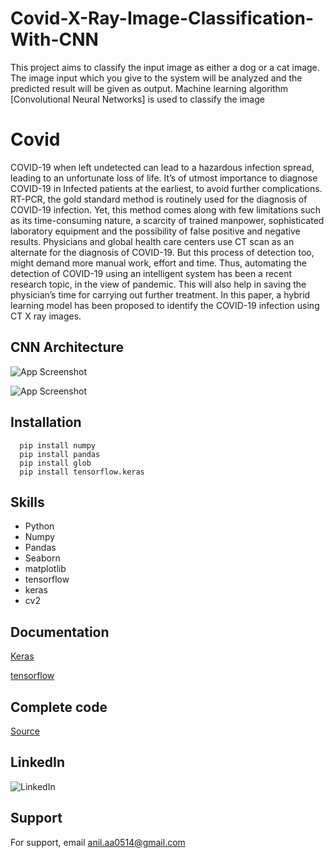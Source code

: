 
# Covid-X-Ray-Image-Classification-With-CNN


This project aims to classify the input image as either a dog or a cat image. The image input which you give to the system will be analyzed and the predicted result will be given as output. Machine learning algorithm [Convolutional Neural Networks] is used to classify the image

# Covid


COVID-19 when left undetected can lead to a hazardous infection spread, leading to an unfortunate loss of life. It’s of utmost importance to diagnose COVID-19 in Infected patients at the earliest, to avoid further complications. RT-PCR, the gold standard method is routinely used for the diagnosis of COVID-19 infection. Yet, this method comes along with few limitations such as its time-consuming nature, a scarcity of trained manpower, sophisticated laboratory equipment and the possibility of false positive and negative results. Physicians and global health care centers use CT scan as an alternate for the diagnosis of COVID-19. But this process of detection too, might demand more manual work, effort and time. Thus, automating the detection of COVID-19 using an intelligent system has been a recent research topic, in the view of pandemic. This will also help in saving the physician’s time for carrying out further treatment. In this paper, a hybrid learning model has been proposed to identify the COVID-19 infection using CT X ray  images. 
## CNN Architecture

![App Screenshot](https://www.interviewbit.com/blog/wp-content/uploads/2022/06/Typical-CNN-Architecture-1024x374.png)




















![App Screenshot](https://www.researchgate.net/publication/355739633/figure/fig1/AS:1084252749860974@1635517408894/Architecture-of-the-proposed-CNN-MLP-model.png)
## Installation


```
  pip install numpy
  pip install pandas
  pip install glob
  pip install tensorflow.keras
```
    

## Skills 


- Python
- Numpy
- Pandas 
- Seaborn
- matplotlib
- tensorflow
- keras
- cv2
## Documentation

[Keras](https://keras.io/api/applications/vgg/)

[tensorflow](https://www.tensorflow.org/api_docs)

## Complete code



[Source](https://github.com/Anil0205/CNN-Mulitiple-Classification-Covid19-X-Rays)

## LinkedIn


![LinkedIn](https://img.shields.io/badge/linkedin-0A66C2?style=for-the-badge&logo=linkedin&logoColor=white(https://www.linkedin.com/in/anil-abberaboina-894720243/))
## Support

For support, email anil.aa0514@gmail.com 

